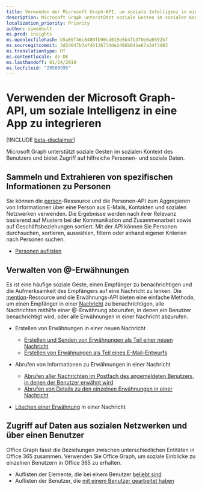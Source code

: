 ```yaml
---
title: Verwenden der Microsoft Graph-API, um soziale Intelligenz in eine App zu integrieren
description: Microsoft Graph unterstützt soziale Gesten im sozialen Kontext des Benutzers und bietet Zugriff auf hilfreiche Personen- und soziale Daten.
localization_priority: Priority
author: simonhult
ms.prod: insights
ms.openlocfilehash: b5a89f46c8480fb90cd019e5b4fb370e0a6592bf
ms.sourcegitcommit: 3d24047b3af46136734de2486b041e67a34f3d83
ms.translationtype: HT
ms.contentlocale: de-DE
ms.lasthandoff: 01/24/2019
ms.locfileid: "29509595"
---
```

# <a name="use-the-microsoft-graph-api-to-integrate-social-intelligence-in-an-app"></a>Verwenden der Microsoft Graph-API, um soziale Intelligenz in eine App zu integrieren

[!INCLUDE [beta-disclaimer](../../includes/beta-disclaimer.md)]

Microsoft Graph unterstützt soziale Gesten im sozialen Kontext des Benutzers und bietet Zugriff auf hilfreiche Personen- und soziale Daten.

## <a name="aggregate-and-extract-specific-information-about-people"></a>Sammeln und Extrahieren von spezifischen Informationen zu Personen

Sie können die [person](../resources/person.md)-Ressource und die Personen-API zum Aggregieren von Informationen über eine Person aus E-Mails, Kontakten und sozialen Netzwerken verwenden. Die Ergebnisse werden nach ihrer Relevanz basierend auf Mustern bei der Kommunikation und Zusammenarbeit sowie auf Geschäftsbeziehungen sortiert. Mit der API können Sie Personen durchsuchen, sortieren, auswählen, filtern oder anhand eigener Kriterien nach Personen suchen.

- [Personen auflisten](../api/user-list-people.md)

## <a name="manage--mentions"></a>Verwalten von @-Erwähnungen

Es ist eine häufige soziale Geste, einen Empfänger zu benachrichtigen und die Aufmerksamkeit des Empfängers auf eine Nachricht zu lenken.
Die [mention](../resources/mention.md)-Ressource und die Erwähnungs-API bieten eine einfache Methode, um einen Empfänger in einer [Nachricht](../resources/message.md) zu benachrichtigen, alle Nachrichten mithilfe einer @-Erwähnung abzurufen, in denen ein Benutzer benachrichtigt wird, oder alle Erwähnungen in einer Nachricht abzurufen.

<!--
Include the next sentence when supporting events.

**Mention** is also supported by [Event](../resources/event.md).

-->

- Erstellen von Erwähnungen in einer neuen Nachricht

  - [Erstellen und Senden von Erwähnungen als Teil einer neuen Nachricht](../api/user-sendmail.md#request-2)
  - [Erstellen von Erwähnungen als Teil eines E-Mail-Entwurfs](../api/user-post-messages.md#request-2)

- Abrufen von Informationen zu Erwähnungen in einer Nachricht

  - [Abrufen aller Nachrichten im Postfach des angemeldeten Benutzers, in denen der Benutzer erwähnt wird](../api/user-list-messages.md#request-2)
  - [Abrufen von Details zu den einzelnen Erwähnungen in einer Nachricht](../api/message-get.md#request-2)

- [Löschen einer Erwähnung](../api/message-delete.md#request-2) in einer Nachricht

## <a name="access-social-data-around-and-about-a-user"></a>Zugriff auf Daten aus sozialen Netzwerken und über einen Benutzer

Office Graph fasst die Beziehungen zwischen unterschiedlichen Entitäten in Office 365 zusammen. Verwenden Sie Office Graph, um soziale Einblicke zu einzelnen Benutzern in Office 365 zu erhalten.

- Auflisten der Elemente, die bei einem Benutzer [beliebt sind](../api/insights-list-trending.md)
- Auflisten der Benutzer, die [mit einem Benutzer gearbeitet haben](../api/user-list-people.md)
<!--
{
  "type": "#page.annotation",
  "suppressions": [
    "Error: /api-reference/beta/resources/social-overview.md:\r\n      Exception processing links.\r\n    System.ArgumentException: Link Definition was null. Link text: !INCLUDE [beta-disclaimer](../../includes/beta-disclaimer.md)\r\n      at ApiDoctor.Validation.DocFile.get_LinkDestinations()\r\n      at ApiDoctor.Validation.DocSet.ValidateLinks(Boolean includeWarnings, String[] relativePathForFiles, IssueLogger issues, Boolean requireFilenameCaseMatch, Boolean printOrphanedFiles)"
  ]
}
-->
